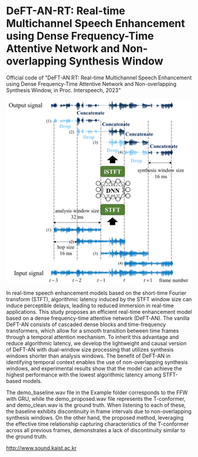 # DeFT-AN-RT: Real-time Multichannel Speech Enhancement using Dense Frequency-Time Attentive Network and Non-overlapping Synthesis Window
Official code of "DeFT-AN RT: Real-time Multichannel Speech Enhancement using Dense Frequency-Time Attentive Network and Non-overlapping Synthesis Window, in Proc. Interspeech, 2023"

![Non-overlapping synthesis window](Figure_4.png)

In real-time speech enhancement models based on the short-time Fourier transform (STFT), algorithmic latency induced by the STFT window size can induce perceptible delays, leading to reduced immersion in real-time applications. This study proposes an efficient real-time enhancement model based on a dense frequency-time attentive network (DeFT-AN). The vanilla DeFT-AN consists of cascaded dense blocks and time-frequency transformers, which allow for a smooth transition between time frames through a temporal attention mechanism. To inherit this advantage and reduce algorithmic latency, we develop the lightweight and causal version of DeFT-AN with dual-window size processing that utilizes synthesis windows shorter than analysis windows. The benefit of DeFT-AN in identifying temporal context enables the use of non-overlapping synthesis windows, and experimental results show that the model can achieve the highest performance with the lowest algorithmic latency among STFT-based models.

The demo_baseline.wav file in the Example folder corresponds to the FFW with GRU, while the demo_proposed.wav file represents the T-conformer, and demo_clean.wav is the ground truth. When listening to each of these, the baseline exhibits discontinuity in frame intervals due to non-overlapping synthesis windows. On the other hand, the proposed method, leveraging the effective time relationship capturing characteristics of the T-conformer across all previous frames, demonstrates a lack of discontinuity similar to the ground truth.

http://www.sound.kaist.ac.kr
